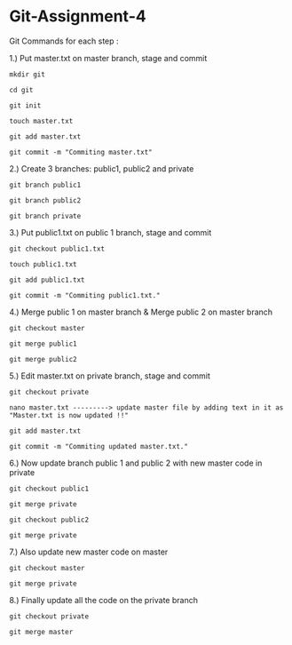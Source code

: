 # Git-Assignment-4
Git Commands for each step :


1.) Put master.txt on master branch, stage and commit

	mkdir git

	cd git

	git init

	touch master.txt

	git add master.txt

	git commit -m "Commiting master.txt"


2.) Create 3 branches: public1, public2 and private

	git branch public1

	git branch public2

	git branch private


3.) Put public1.txt on public 1 branch, stage and commit 

	git checkout public1.txt

	touch public1.txt

	git add public1.txt

	git commit -m "Commiting public1.txt."


4.) Merge public 1 on master branch & Merge public 2 on master branch 


	git checkout master

	git merge public1

	git merge public2


5.) Edit master.txt on private branch, stage and commit 


	git checkout private

	nano master.txt ---------> update master file by adding text in it as "Master.txt is now updated !!"

	git add master.txt

	git commit -m "Commiting updated master.txt."


6.) Now update branch public 1 and public 2 with new master code in private


	git checkout public1

	git merge private

	git checkout public2

	git merge private


7.) Also update new master code on master 

	git checkout master

	git merge private


8.) Finally update all the code on the private branch


	git checkout private

	git merge master	

